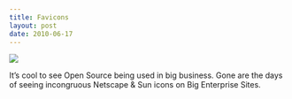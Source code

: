```yaml
---
title: Favicons
layout: post
date: 2010-06-17
---
```

![][1]

It&rsquo;s cool to see Open Source being used in big business. Gone are the days of seeing incongruous Netscape & Sun icons on Big Enterprise Sites.

 [1]: https://25.media.tumblr.com/tumblr_l468l8LyN41qb414io1_250.png


